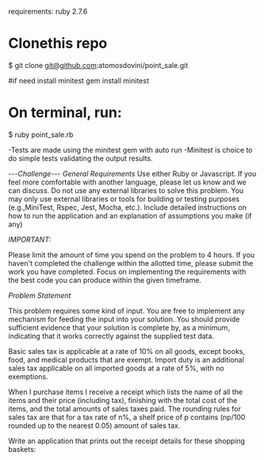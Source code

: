 requirements: ruby 2.7.6

# Clonethis repo
$ git clone git@github.com:atomosdovini/point_sale.git

#if need install minitest 
gem install minitest

# On terminal, run:
$ ruby point_sale.rb

-Tests are made using the minitest gem with auto run
-Minitest is choice to do simple tests validating the output results.

---*Challenge*---
*General Requirements*
Use either Ruby or Javascript. If you feel more comfortable with another language, please let us know and we can discuss.
Do not use any external libraries to solve this problem. You may only use external libraries or tools for building or testing purposes (e.g.,MiniTest, Rspec, Jest, Mocha, etc.).
Include detailed instructions on how to run the application and an explanation of assumptions you make (if any)

*IMPORTANT:*

Please limit the amount of time you spend on the problem to 4 hours. If you haven't completed the challenge within the allotted time, please submit the work you have completed. Focus on implementing the requirements with the best code you can produce within the given timeframe.

*Problem Statement*

This problem requires some kind of input. You are free to implement any mechanism for feeding the input into your solution. You should provide sufficient evidence that your solution is complete by, as a minimum, indicating that it works correctly against the supplied test data.

Basic sales tax is applicable at a rate of 10% on all goods, except books, food, and medical products that are exempt. Import duty is an additional sales tax applicable on all imported goods at a rate of 5%, with no exemptions.

When I purchase items I receive a receipt which lists the name of all the items and their price (including tax), finishing with the total cost of the items, and the total amounts of sales taxes paid. The rounding rules for sales tax are that for a tax rate of n%, a shelf price of p contains (np/100 rounded up to the nearest 0.05) amount of sales tax.

Write an application that prints out the receipt details for these shopping baskets: